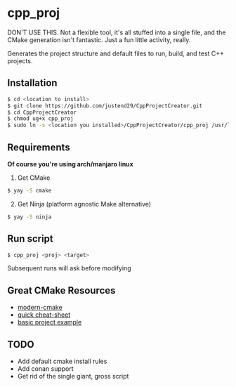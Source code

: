 # cpp_proj

DON'T USE THIS. Not a flexible tool, it's all stuffed into a single file, and the CMake generation isn't fantastic. Just a fun little activity, really.

Generates the project structure and default files to run, build, and test C++ projects.

## Installation  

```bash
$ cd <location to install>
$ git clone https://github.com/justend29/CppProjectCreator.git
$ cd CppProjectCreator
$ chmod ug+x cpp_proj
$ sudo ln -s <location you installed>/CppProjectCreator/cpp_proj /usr/local/bin/cpp_proj
```

## Requirements

**Of course you're using arch/manjaro linux**

1. Get CMake

```bash
$ yay -S cmake
```

2. Get Ninja (platform agnostic Make alternative)

```bash
$ yay -S ninja
```

## Run script

```bash
$ cpp_proj <proj> <target>
```
Subsequent runs will ask before modifying

## Great CMake Resources

* [modern-cmake](https://cliutils.gitlab.io/modern-cmake/chapters/basics/structure.html)
* [quick cheat-sheet](http://www.brianlheim.com/2018/04/09/cmake-cheat-sheet.html)
* [basic project example](https://raymii.org/s/tutorials/Cpp_project_setup_with_cmake_and_unit_tests.html)

## TODO

* Add default cmake install rules
* Add conan support
* Get rid of the single giant, gross script
